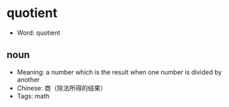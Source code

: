 # quotient

- Word: quotient

## noun

- Meaning: a number which is the result when one number is divided by another
- Chinese: 商（除法所得的结果）
- Tags: math

